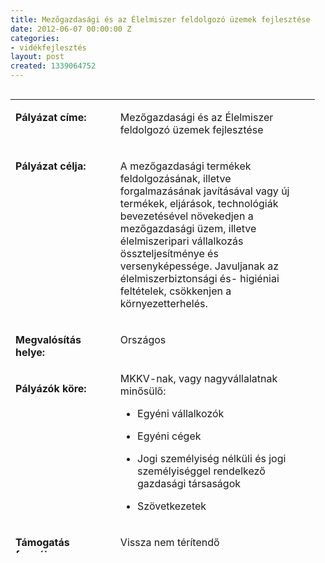 ```yaml
---
title: Mezőgazdasági és az Élelmiszer feldolgozó üzemek fejlesztése
date: 2012-06-07 00:00:00 Z
categories:
- vidékfejlesztés
layout: post
created: 1339064752
---
```


<table style="width: 487px; height: 726px;" align="left" border="0" cellpadding="0" cellspacing="0"><tbody><tr align="left" valign="top"><td style="width: 187px;"><p><strong>Pályázat címe:</strong></p></td><td style="width: 423px;"><p>Mezőgazdasági és az Élelmiszer feldolgozó üzemek fejlesztése</p></td></tr><tr align="left" valign="top"><td style="width: 187px;"><p><strong>Pályázat célja:</strong></p></td><td style="width: 423px;"><p>A mezőgazdasági termékek feldolgozásának, illetve forgalmazásának javításával vagy új termékek, eljárások, technológiák bevezetésével növekedjen a mezőgazdasági üzem, illetve élelmiszeripari vállalkozás összteljesítménye és versenyképessége. Javuljanak az élelmiszerbiztonsági és- higiéniai feltételek, csökkenjen a környezetterhelés.</p></td></tr><tr align="left" valign="top"><td style="width: 187px;"><p><strong>Megvalósítás helye:</strong></p></td><td style="width: 423px;"><p>Országos</p></td></tr><tr align="left" valign="top"><td style="width: 187px;"><p><strong>Pályázók köre:</strong></p></td><td style="width: 423px;">MKKV-nak, vagy nagyvállalatnak minősülő:<br><ul><li>Egyéni vállalkozók</li></ul><ul><li><p>Egyéni cégek</p></li></ul><ul><li><p>Jogi személyiség nélküli és jogi személyiséggel rendelkező gazdasági társaságok</p></li></ul><ul><li><p>Szövetkezetek</p></li></ul></td></tr><tr align="left" valign="top"><td style="width: 187px;"><p><strong>Támogatás formája:</strong></p></td><td style="width: 423px;"><p>Vissza nem térítendő</p></td></tr><tr align="left" valign="top"><td style="width: 187px;"><p><strong>Támogatás mértéke:</strong></p></td><td style="width: 423px;"><ul><li><p>Mértéke: 40-60%</p></li></ul><ul><li><p>Min. 2,5 millió Ft</p></li></ul><ul><li><p>Nax. 100 millió Ft</p></li></ul><ul><li><p>Vágópontok létrehozása és korszerűsítése: min. 2,5 millió Ft, max: 30 millió Ft,</p></li></ul><ul><li><p>Szoftverbeszerzés esetén max: 10 millió Ft</p></li></ul></td></tr><tr align="left" valign="top"><td style="width: 187px;"><p><strong>Elszámolható költségek:</strong></p></td><td style="width: 423px;"><ul><li><p>Gép- és technológia beszerzés</p></li></ul><ul><li><p>Épület építése és felújítása</p></li></ul><ul><li><p>Szoftverfejlesztés és hardver beszerzés</p></li></ul><ul><li><p>Bor-, pálinka- és halfeldolgozás gépbeszerzés nem támogatható</p></li></ul><ul><li><p>58.000.000 Ft nettó támogatási összeg felett jogerős építési engedély benyújtásával lesz lehetőség</p></li></ul></td></tr><tr align="left" valign="top"><td style="width: 187px;"><p><strong>Támogatási célterületek:</strong></p></td><td style="width: 423px;"><ol><li><p>célterület: a versenyképesség javítása, termékszerkezet átalakítása</p></li><li><p>célterület: élelmiszerbiztonsági és környezetvédelmi feltételek javítása, az energiafelhasználás racionalizálása, továbbá üzemirányítás korszerűsítése</p></li><li><p>célterület: vágópontok létrehozása és korszerűsítése</p></li></ol></td></tr><tr align="left" valign="top"><td style="width: 187px;"><p><strong>Beadási határidő:<br></strong></p></td><td style="width: 423px;"><p>2012. június 22-től - július 23-ig (MVH)</p></td></tr><tr align="left" valign="top"><td style="width: 187px;"><p><strong>Közreműködő szervezet:</strong></p></td><td style="width: 423px;"><p>Mezõgazdasági és Vidékfejlesztési Hivatal</p></td></tr><tr align="left" valign="top"><td style="width: 187px;"><p><strong>Letöltendő dokumentáció:</strong></p></td><td style="width: 423px;"><p><a href="http://www.kormany.hu/hu/videkfejlesztesi-miniszterium/videkfejlesztesert-felelos-allamtitkarsag/hirek/5-milliard-forintra-palyazhatnak-az-elelmiszeripari-vallalkozasok" target="_blank" title="A cikk jobb oldalán a kapcsolódó anyagok dobozból letölthető PDF formátumban">49/2012. (V. 22.) VM rendelet</a></p></td></tr></tbody></table>
